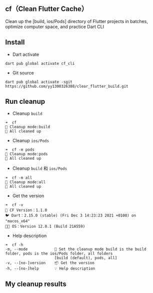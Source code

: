 ## cf（Clean Flutter Cache）

Clean up the [build, ios/Pods] directory of Flutter projects in batches, optimize computer space, and practice Dart CLI

## Install

- Dart activate

```
dart pub global activate cf_cli
```

- Git source

```
dart pub global activate -sgit https://github.com/yy1300326388/clear_flutter_build.git
```


## Run cleanup

- Cleanup `build` 

```
➜  cf
🚀 Cleanup mode:build
🎉 All cleaned up
```

- Cleanup `ios/Pods`

```
➜  cf -m pods
🚀 Cleanup mode:pods
🎉 All cleaned up
```

- Cleanup `build` 和 `ios/Pods`

```
➜  cf -m all
🚀 Cleanup mode:all
🎉 All cleaned up
```

- Get the version

```
➜  cf -v
🚀 CF Version：1.1.0
🐦 Dart：2.15.0 (stable) (Fri Dec 3 14:23:23 2021 +0100) on "macos_x64"
🧑‍💻 OS：Version 12.0.1 (Build 21A559)
```

- Help description

```
➜  cf -h
-m, --mode            🚀 Set the cleanup mode build is the build folder, pods is the ios/Pods folder, all folders
                      [build (default), pods, all]
-v, --[no-]version    📦️ Get the version
-h, --[no-]help       💡 Help description
```

## My cleanup results

